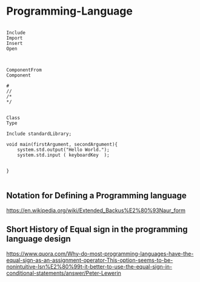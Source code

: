 # Programming-Language

<pre>
<code>
Include
Import
Insert
Open



ComponentFrom
Component

#
//
/*
*/


Class
Type

Include standardLibrary;

void main(firstArgument, secondArgument){
    system.std.output("Hello World.");
    system.std.input ( keyboardKey  );


}
</code>
</pre>

## Notation for Defining a Programming language
https://en.wikipedia.org/wiki/Extended_Backus%E2%80%93Naur_form

## Short History of Equal sign in the programming language design
https://www.quora.com/Why-do-most-programming-languages-have-the-equal-sign-as-an-assignment-operator-This-option-seems-to-be-nonintuitive-Isn%E2%80%99t-it-better-to-use-the-equal-sign-in-conditional-statements/answer/Peter-Lewerin
